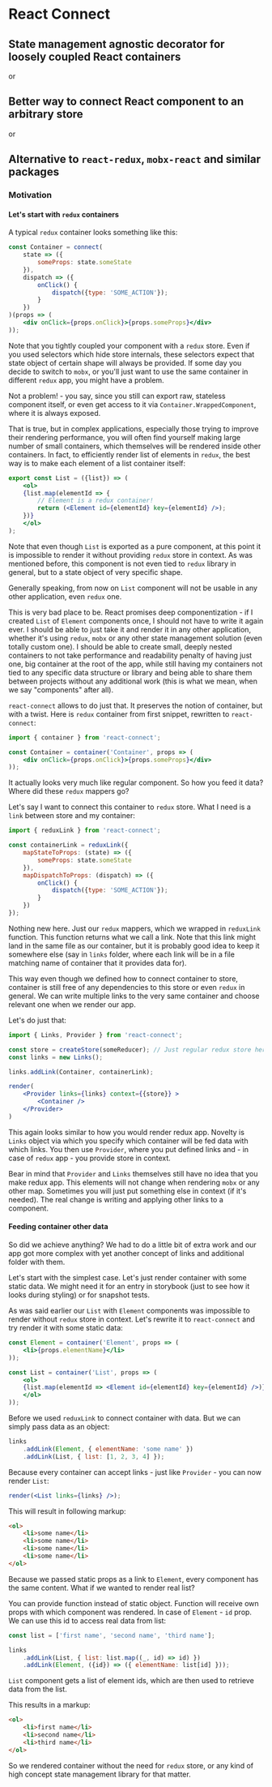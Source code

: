 # React Connect

## State management agnostic decorator for loosely coupled React containers

or

## Better way to connect React component to an arbitrary store

or

## Alternative to `react-redux`, `mobx-react` and similar packages

### Motivation

#### Let's start with `redux` containers

A typical `redux` container looks something like this:

```jsx harmony
const Container = connect(
    state => ({
        someProps: state.someState
    }),
    dispatch => ({
        onClick() {
            dispatch({type: 'SOME_ACTION'});
        }
    })
)(props => (
    <div onClick={props.onClick}>{props.someProps}</div>
));
```

Note that you tightly coupled your component with a `redux` store. Even if you used selectors which hide store internals, these selectors expect that state object of certain shape will always be provided. If some day you decide to switch to `mobx`, or you'll just want to use the same container in different `redux` app, you might have a problem.

Not a problem! - you say, since you still can export raw, stateless component itself, or even get access to it via `Container.WrappedComponent`, where it is always exposed.

That is true, but in complex applications, especially those trying to improve their rendering performance, you will often find yourself making large number of small containers, which themselves will be rendered inside other containers. In fact, to efficiently render list of elements in `redux`, the best way is to make each element of a list container itself:

```jsx harmony
export const List = ({list}) => (
    <ol>
    {list.map(elementId => {
        // Element is a redux container!
        return (<Element id={elementId} key={elementId} />);
    })}
    </ol>
);
```

Note that even though `List` is exported as a pure component, at this point it is impossible to render it without providing `redux` store in context. As was mentioned before, this component is not even tied to `redux` library in general, but to a state object of very specific shape.

Generally speaking, from now on `List` component will not be usable in any other application, even `redux` one.

This is very bad place to be. React promises deep componentization - if I created `List` of `Element` components once, I should not have to write it again ever. I should be able to just take it and render it in any other application, whether it's using `redux`, `mobx` or any other state management solution (even totally custom one). I should be able to create small, deeply nested containers to not take performance and readability penalty of having just one, big container at the root of the app, while still having my containers not tied to any specific data structure or library and being able to share them between projects without any additional work (this is what we mean, when we say "components" after all).
 
`react-connect` allows to do just that. It preserves the notion of container, but with a twist. Here is `redux` container from first snippet, rewritten to `react-connect`:

```jsx harmony
import { container } from 'react-connect';

const Container = container('Container', props => (
    <div onClick={props.onClick}>{props.someProps}</div>
));
```

It actually looks very much like regular component. So how you feed it data? Where did these `redux` mappers go?

Let's say I want to connect this container to `redux` store. What I need is a `link` between store and my container:

```jsx harmony
import { reduxLink } from 'react-connect';

const containerLink = reduxLink({
    mapStateToProps: (state) => ({
        someProps: state.someState
    }),
    mapDispatchToProps: (dispatch) => ({
        onClick() {
            dispatch({type: 'SOME_ACTION'});
        }
    })
});
```

Nothing new here. Just our `redux` mappers, which we wrapped in `reduxLink` function. This function returns what we call a link. Note that this link might land in the same file as our container, but it is probably good idea to keep it somewhere else (say in `links` folder, where each link will be in a file matching name of container that it provides data for).

This way even though we defined how to connect container to store, container is still free of any dependencies to this store or even `redux` in general. We can write multiple links to the very same container and choose relevant one when we render our app.

Let's do just that:

```jsx harmony
import { Links, Provider } from 'react-connect';

const store = createStore(someReducer); // Just regular redux store here.
const links = new Links();

links.addLink(Container, containerLink);

render(
    <Provider links={links} context={{store}} >
        <Container />
    </Provider>
)
```

This again looks similar to how you would render redux app. Novelty is `Links` object via which you specify which container will be fed data with which links. You then use `Provider`, where you put defined links and - in case of `redux` app - you provide store in context. 

Bear in mind that `Provider` and `Links` themselves still have no idea that you make redux app. This elements will not change when rendering `mobx` or any other map. Sometimes you will just put something else in context (if it's needed). The real change is writing and applying other links to a component.

#### Feeding container other data

So did we achieve anything? We had to do a little bit of extra work and our app got more complex with yet another concept of links and additional folder with them.

Let's start with the simplest case. Let's just render container with some static data. We might need it for an entry in storybook (just to see how it looks during styling) or for snapshot tests.

As was said earlier our `List` with `Element` components was impossible to render without `redux` store in context. Let's rewrite it to `react-connect` and try render it with some static data:

```jsx harmony
const Element = container('Element', props => (
    <li>{props.elementName}</li>
));

const List = container('List', props => (
    <ol>
    {list.map(elementId => <Element id={elementId} key={elementId} />)}
    </ol>    
));
```

Before we used `reduxLink` to connect container with data. But we can simply pass data as an object:

```jsx harmony
links
    .addLink(Element, { elementName: 'some name' })
    .addLink(List, { list: [1, 2, 3, 4] });
```

Because every container can accept links - just like `Provider` - you can now render `List`:

```jsx harmony
render(<List links={links} />);
```

This will result in following markup:

```html
<ol>
    <li>some name</li>
    <li>some name</li>
    <li>some name</li>
    <li>some name</li>
</ol>
```

Because we passed static props as a link to `Element`, every component has the same content. What if we wanted to render real list?

You can provide function instead of static object. Function will receive own props with which component was rendered. In case of `Element` - `id` prop. We can use this id to access real data from list:

```jsx harmony
const list = ['first name', 'second name', 'third name'];

links
    .addLink(List, { list: list.map((_, id) => id) })
    .addLink(Element, ({id}) => ({ elementName: list[id] }));
```

`List` component gets a list of element ids, which are then used to retrieve data from the list.

This results in a markup: 

```html
<ol>
    <li>first name</li>
    <li>second name</li>
    <li>third name</li>
</ol>
```

So we rendered container without the need for `redux` store, or any kind of high concept state management library for that matter.
